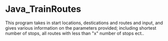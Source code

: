 # Java_TrainRoutes
This program takes in start locations, destications and routes and input, and gives various information 
on the parameters provided; including shortest number of stops, all routes with less than "x" number of stops ect..
